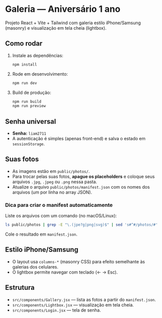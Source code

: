 # Galeria — Aniversário 1 ano

Projeto React + Vite + Tailwind com galeria estilo iPhone/Samsung (masonry) e visualização em tela cheia (lightbox).

## Como rodar
1. Instale as dependências:
   ```bash
   npm install
   ```
2. Rode em desenvolvimento:
   ```bash
   npm run dev
   ```
3. Build de produção:
   ```bash
   npm run build
   npm run preview
   ```

## Senha universal
- **Senha:** `liam2711`
- A autenticação é simples (apenas front-end) e salva o estado em `sessionStorage`.

## Suas fotos
- As imagens estão em `public/photos/`.
- Para trocar pelas suas fotos, **apague os placeholders** e coloque seus arquivos `.jpg`, `.jpeg` ou `.png` nessa pasta.
- Atualize o arquivo `public/photos/manifest.json` com os nomes dos arquivos (um por linha no array JSON).

### Dica para criar o manifest automaticamente
Liste os arquivos com um comando (no macOS/Linux):
```bash
ls public/photos | grep -E "\.(jpe?g|png|svg)$" | sed 's#^#/photos/#' | jq -R -s -c 'split("\n")[:-1]'
```
Cole o resultado em `manifest.json`.

## Estilo iPhone/Samsung
- O layout usa `columns-*` (masonry CSS) para efeito semelhante às galerias dos celulares.
- O lightbox permite navegar com teclado (← → Esc).

## Estrutura
- `src/components/Gallery.jsx` — lista as fotos a partir do `manifest.json`.
- `src/components/Lightbox.jsx` — visualização em tela cheia.
- `src/components/Login.jsx` — tela de senha.

